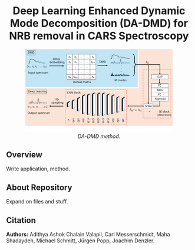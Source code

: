 <div align="center">

# **Deep Learning Enhanced Dynamic Mode Decomposition (DA-DMD) for NRB removal in CARS Spectroscopy**
</div>

<p align="center">
  <img src="image/Methods.svg" width="400" alt="DA-DMD method">
  <br>
  <em>DA-DMD method.</em>
</p>

## Overview
Write application, method.

## About Repository
Expand on files and stuff.

## Citation
**Authors:** Adithya Ashok Chalain Valapil, Carl Messerschmidt, Maha Shadaydeh, Michael Schmitt, Jürgen Popp, Joachim Denzler.
